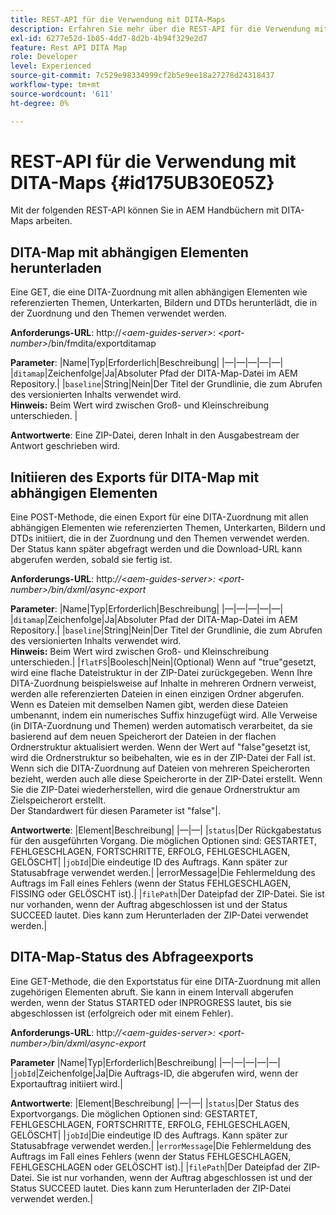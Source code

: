 ```yaml
---
title: REST-API für die Verwendung mit DITA-Maps
description: Erfahren Sie mehr über die REST-API für die Verwendung mit DITA-Maps
exl-id: 6277e52d-1b05-4dd7-8d2b-4b94f329e2d7
feature: Rest API DITA Map
role: Developer
level: Experienced
source-git-commit: 7c529e98334999cf2b5e9ee18a27278d24318437
workflow-type: tm+mt
source-wordcount: '611'
ht-degree: 0%

---
```


# REST-API für die Verwendung mit DITA-Maps {#id175UB30E05Z}

Mit der folgenden REST-API können Sie in AEM Handbüchern mit DITA-Maps arbeiten.

## DITA-Map mit abhängigen Elementen herunterladen

Eine GET, die eine DITA-Zuordnung mit allen abhängigen Elementen wie referenzierten Themen, Unterkarten, Bildern und DTDs herunterlädt, die in der Zuordnung und den Themen verwendet werden.

**Anforderungs-URL**: http://*&lt;aem-guides-server>*: *&lt;port-number>*/bin/fmdita/exportditamap

**Parameter**: |Name|Typ|Erforderlich|Beschreibung| |—|—|—|—|—| |`ditamap`|Zeichenfolge|Ja|Absoluter Pfad der DITA-Map-Datei im AEM Repository.| |`baseline`|String|Nein|Der Titel der Grundlinie, die zum Abrufen des versionierten Inhalts verwendet wird. <br> **Hinweis:** Beim Wert wird zwischen Groß- und Kleinschreibung unterschieden. |

**Antwortwerte**: Eine ZIP-Datei, deren Inhalt in den Ausgabestream der Antwort geschrieben wird.

## Initiieren des Exports für DITA-Map mit abhängigen Elementen

Eine POST-Methode, die einen Export für eine DITA-Zuordnung mit allen abhängigen Elementen wie referenzierten Themen, Unterkarten, Bildern und DTDs initiiert, die in der Zuordnung und den Themen verwendet werden. Der Status kann später abgefragt werden und die Download-URL kann abgerufen werden, sobald sie fertig ist.

**Anforderungs-URL**: http:*//&lt;aem-guides-server>: &lt;port-number>/bin/dxml/async-export*

**Parameter**: |Name|Typ|Erforderlich|Beschreibung| |—|—|—|—|—| |`ditamap`|Zeichenfolge|Ja|Absoluter Pfad der DITA-Map-Datei im AEM Repository.| |`baseline`|String|Nein|Der Titel der Grundlinie, die zum Abrufen des versionierten Inhalts verwendet wird. <br> **Hinweis:** Beim Wert wird zwischen Groß- und Kleinschreibung unterschieden.| |`flatFS`|Boolesch|Nein|\(Optional\) Wenn auf &quot;true&quot;gesetzt, wird eine flache Dateistruktur in der ZIP-Datei zurückgegeben. Wenn Ihre DITA-Zuordnung beispielsweise auf Inhalte in mehreren Ordnern verweist, werden alle referenzierten Dateien in einen einzigen Ordner abgerufen. Wenn es Dateien mit demselben Namen gibt, werden diese Dateien umbenannt, indem ein numerisches Suffix hinzugefügt wird. Alle Verweise \(in DITA-Zuordnung und Themen\) werden automatisch verarbeitet, da sie basierend auf dem neuen Speicherort der Dateien in der flachen Ordnerstruktur aktualisiert werden. Wenn der Wert auf &quot;false&quot;gesetzt ist, wird die Ordnerstruktur so beibehalten, wie es in der ZIP-Datei der Fall ist. Wenn sich die DITA-Zuordnung auf Dateien von mehreren Speicherorten bezieht, werden auch alle diese Speicherorte in der ZIP-Datei erstellt. Wenn Sie die ZIP-Datei wiederherstellen, wird die genaue Ordnerstruktur am Zielspeicherort erstellt. <br> Der Standardwert für diesen Parameter ist &quot;false&quot;|.

**Antwortwerte**: |Element|Beschreibung| |—|—| |`status`|Der Rückgabestatus für den ausgeführten Vorgang. Die möglichen Optionen sind: GESTARTET, FEHLGESCHLAGEN, FORTSCHRITTE, ERFOLG, FEHLGESCHLAGEN, GELÖSCHT| |`jobId`|Die eindeutige ID des Auftrags. Kann später zur Statusabfrage verwendet werden.| |errorMessage|Die Fehlermeldung des Auftrags im Fall eines Fehlers \(wenn der Status FEHLGESCHLAGEN, FISSING oder GELÖSCHT ist\).| |`filePath`|Der Dateipfad der ZIP-Datei. Sie ist nur vorhanden, wenn der Auftrag abgeschlossen ist und der Status SUCCEED lautet. Dies kann zum Herunterladen der ZIP-Datei verwendet werden.|

## DITA-Map-Status des Abfrageexports

Eine GET-Methode, die den Exportstatus für eine DITA-Zuordnung mit allen zugehörigen Elementen abruft. Sie kann in einem Intervall abgerufen werden, wenn der Status STARTED oder INPROGRESS lautet, bis sie abgeschlossen ist \(erfolgreich oder mit einem Fehler\).

**Anforderungs-URL**: http:*//&lt;aem-guides-server>: &lt;port-number>/bin/dxml/async-export*

**Parameter**
|Name|Typ|Erforderlich|Beschreibung| |—|—|—|—|—| |`jobId`|Zeichenfolge|Ja|Die Auftrags-ID, die abgerufen wird, wenn der Exportauftrag initiiert wird.|

**Antwortwerte**: |Element|Beschreibung| |—|—| |`status`|Der Status des Exportvorgangs. Die möglichen Optionen sind: GESTARTET, FEHLGESCHLAGEN, FORTSCHRITTE, ERFOLG, FEHLGESCHLAGEN, GELÖSCHT| |`jobId`|Die eindeutige ID des Auftrags. Kann später zur Statusabfrage verwendet werden.| |`errorMessage`|Die Fehlermeldung des Auftrags im Fall eines Fehlers \(wenn der Status FEHLGESCHLAGEN, FEHLGESCHLAGEN oder GELÖSCHT ist\).| |`filePath`|Der Dateipfad der ZIP-Datei. Sie ist nur vorhanden, wenn der Auftrag abgeschlossen ist und der Status SUCCEED lautet. Dies kann zum Herunterladen der ZIP-Datei verwendet werden.|

